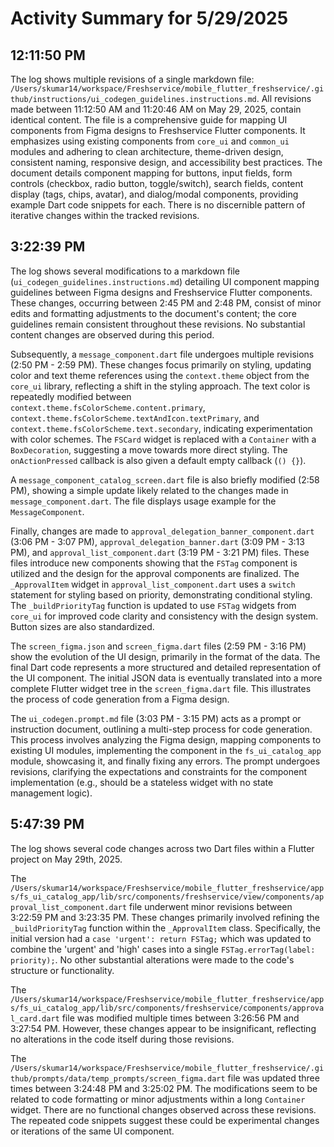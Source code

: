 # Activity Summary for 5/29/2025

## 12:11:50 PM
The log shows multiple revisions of a single markdown file: `/Users/skumar14/workspace/Freshservice/mobile_flutter_freshservice/.github/instructions/ui_codegen_guidelines.instructions.md`.  All revisions made between 11:12:50 AM and 11:20:46 AM on May 29, 2025, contain identical content.  The file is a comprehensive guide for mapping UI components from Figma designs to Freshservice Flutter components. It emphasizes using existing components from `core_ui` and `common_ui` modules and adhering to clean architecture, theme-driven design, consistent naming, responsive design, and accessibility best practices.  The document details component mapping for buttons, input fields, form controls (checkbox, radio button, toggle/switch), search fields, content display (tags, chips, avatar), and dialog/modal components, providing example Dart code snippets for each.  There is no discernible pattern of iterative changes within the tracked revisions.


## 3:22:39 PM
The log shows several modifications to a markdown file (`ui_codegen_guidelines.instructions.md`) detailing UI component mapping guidelines between Figma designs and Freshservice Flutter components.  These changes, occurring between 2:45 PM and 2:48 PM, consist of minor edits and formatting adjustments to the document's content; the core guidelines remain consistent throughout these revisions.  No substantial content changes are observed during this period.


Subsequently, a `message_component.dart` file undergoes multiple revisions (2:50 PM - 2:59 PM).  These changes focus primarily on styling, updating color and text theme references using the `context.theme` object from the `core_ui` library, reflecting a shift in the styling approach.  The text color is repeatedly modified between `context.theme.fsColorScheme.content.primary`, `context.theme.fsColorScheme.textAndIcon.textPrimary`, and `context.theme.fsColorScheme.text.secondary`,  indicating experimentation with color schemes.  The `FSCard` widget is replaced with a `Container` with a `BoxDecoration`, suggesting a move towards more direct styling.  The `onActionPressed` callback is also given a default empty callback (`() {}`).


A `message_component_catalog_screen.dart` file is also briefly modified (2:58 PM), showing a simple update likely related to the changes made in `message_component.dart`.  The file displays usage example for the `MessageComponent`.


Finally, changes are made to  `approval_delegation_banner_component.dart` (3:06 PM - 3:07 PM), `approval_delegation_banner.dart` (3:09 PM - 3:13 PM), and `approval_list_component.dart` (3:19 PM - 3:21 PM) files. These files introduce new components showing that the `FSTag` component is utilized and the design for the approval components are finalized.  The `_ApprovalItem`  widget in  `approval_list_component.dart` uses a `switch` statement for styling based on priority, demonstrating conditional styling.  The `_buildPriorityTag` function is updated to use `FSTag` widgets from `core_ui` for improved code clarity and consistency with the design system.  Button sizes are also standardized.


The `screen_figma.json` and `screen_figma.dart` files (2:59 PM - 3:16 PM) show the evolution of the UI design, primarily in the format of the data.  The final Dart code represents a more structured and detailed representation of the UI component. The initial JSON data is eventually translated into a more complete Flutter widget tree in the `screen_figma.dart` file.  This illustrates the process of code generation from a Figma design.


The `ui_codegen.prompt.md` file (3:03 PM - 3:15 PM) acts as a prompt or instruction document, outlining a multi-step process for code generation. This process involves analyzing the Figma design, mapping components to existing UI modules, implementing the component in the `fs_ui_catalog_app` module, showcasing it, and finally fixing any errors.  The prompt undergoes revisions, clarifying the expectations and constraints for the component implementation (e.g., should be a stateless widget with no state management logic).


## 5:47:39 PM
The log shows several code changes across two Dart files within a Flutter project on May 29th, 2025.

The `/Users/skumar14/workspace/Freshservice/mobile_flutter_freshservice/apps/fs_ui_catalog_app/lib/src/components/freshservice/view/components/approval_list_component.dart` file underwent minor revisions between 3:22:59 PM and 3:23:35 PM.  These changes primarily involved refining the `_buildPriorityTag` function within the `_ApprovalItem` class. Specifically, the initial version had a `case 'urgent': return FSTag;` which was updated to combine the 'urgent' and 'high' cases into a single `FSTag.errorTag(label: priority);`.  No other substantial alterations were made to the code's structure or functionality.

The  `/Users/skumar14/workspace/Freshservice/mobile_flutter_freshservice/apps/fs_ui_catalog_app/lib/src/components/freshservice/components/approval_card.dart` file was modified multiple times between 3:26:56 PM and 3:27:54 PM. However, these changes appear to be insignificant, reflecting no alterations in the code itself during those revisions.

The `/Users/skumar14/workspace/Freshservice/mobile_flutter_freshservice/.github/prompts/data/temp_prompts/screen_figma.dart` file was updated three times between 3:24:48 PM and 3:25:02 PM. The modifications seem to be related to code formatting or minor adjustments within a long `Container` widget. There are no functional changes observed across these revisions. The repeated code snippets suggest these could be experimental changes or iterations of the same UI component.
